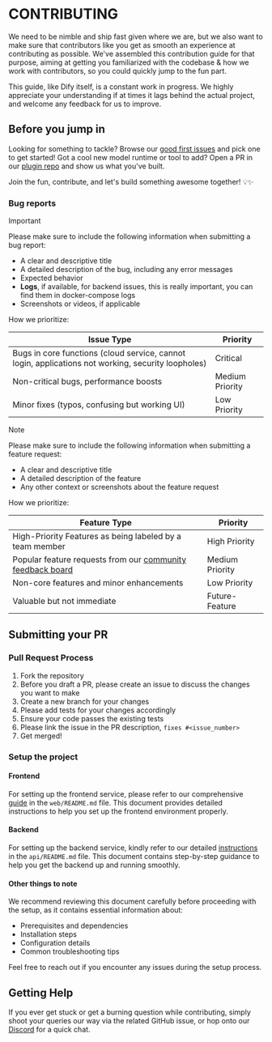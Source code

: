 # CONTRIBUTING

We need to be nimble and ship fast given where we are, but we also want to make sure that contributors like you get as smooth an experience at contributing as possible. We've assembled this contribution guide for that purpose, aiming at getting you familiarized with the codebase & how we work with contributors, so you could quickly jump to the fun part.

This guide, like Dify itself, is a constant work in progress. We highly appreciate your understanding if at times it lags behind the actual project, and welcome any feedback for us to improve.

## Before you jump in
Looking for something to tackle? Browse our [good first issues](https://github.com/langgenius/dify/issues?q=is%3Aissue%20state%3Aopen%20label%3A%22good%20first%20issue%22) and pick one to get started!
Got a cool new model runtime or tool to add? Open a PR in our [plugin repo](https://github.com/langgenius/dify-plugins) and show us what you've built.


Join the fun, contribute, and let's build something awesome together! 💡✨


### Bug reports

> [!IMPORTANT]
> Please make sure to include the following information when submitting a bug report:

- A clear and descriptive title
- A detailed description of the bug, including any error messages
- Expected behavior
- **Logs**, if available, for backend issues, this is really important, you can find them in docker-compose logs
- Screenshots or videos, if applicable

How we prioritize:

  | Issue Type                                                   | Priority        |
  | ------------------------------------------------------------ | --------------- |
  | Bugs in core functions (cloud service, cannot login, applications not working, security loopholes) | Critical        |
  | Non-critical bugs, performance boosts                        | Medium Priority |
  | Minor fixes (typos, confusing but working UI)                | Low Priority    |


> [!NOTE]
> Please make sure to include the following information when submitting a feature request:
- A clear and descriptive title
- A detailed description of the feature
- Any other context or screenshots about the feature request

How we prioritize:

  | Feature Type                                                 | Priority        |
  | ------------------------------------------------------------ | --------------- |
  | High-Priority Features as being labeled by a team member     | High Priority   |
  | Popular feature requests from our [community feedback board](https://github.com/langgenius/dify/discussions/categories/feedbacks) | Medium Priority |
  | Non-core features and minor enhancements                     | Low Priority    |
  | Valuable but not immediate                                   | Future-Feature  |
## Submitting your PR

### Pull Request Process

1. Fork the repository
2. Before you draft a PR, please create an issue to discuss the changes you want to make
3. Create a new branch for your changes
4. Please add tests for your changes accordingly
5. Ensure your code passes the existing tests
6. Please link the issue in the PR description, `fixes #<issue_number>`
7. Get merged! 
### Setup the project

#### Frontend

For setting up the frontend service, please refer to our comprehensive [guide](https://github.com/langgenius/dify/blob/main/web/README.md) in the `web/README.md` file. This document provides detailed instructions to help you set up the frontend environment properly.

#### Backend

For setting up the backend service, kindly refer to our detailed [instructions](https://github.com/langgenius/dify/blob/main/api/README.md) in the `api/README.md` file. This document contains step-by-step guidance to help you get the backend up and running smoothly.
#### Other things to note
We recommend reviewing this document carefully before proceeding with the setup, as it contains essential information about:
- Prerequisites and dependencies
- Installation steps
- Configuration details
- Common troubleshooting tips

Feel free to reach out if you encounter any issues during the setup process.
## Getting Help
If you ever get stuck or get a burning question while contributing, simply shoot your queries our way via the related GitHub issue, or hop onto our [Discord](https://discord.gg/8Tpq4AcN9c) for a quick chat.